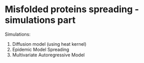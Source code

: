 # Misfolded proteins spreading - simulations part

Simulations:
1) Diffusion model (using heat kernel)
2) Epidemic Model Spreading
3) Multivariate Autoregressive Model